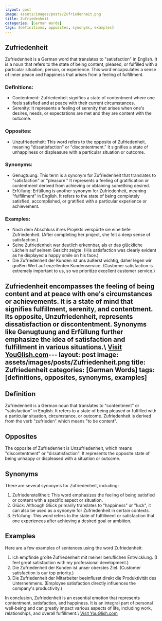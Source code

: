 ```yaml
---
layout: post
image: assets/images/posts/Zufriedenheit.png
title: Zufriedenheit
categories: [German Words]
tags: [definitions, opposites, synonyms, examples]
---
```


## Zufriedenheit

Zufriedenheit is a German word that translates to "satisfaction" in English. It is a noun that refers to the state of being content, pleased, or fulfilled with a particular situation, person, or experience. This word encapsulates a sense of inner peace and happiness that arises from a feeling of fulfillment.

### Definitions:

- Contentment: Zufriedenheit signifies a state of contentment where one feels satisfied and at peace with their current circumstances.
- Serenity: It represents a feeling of serenity that arises when one's desires, needs, or expectations are met and they are content with the outcome.

### Opposites:

- Unzufriedenheit: This word refers to the opposite of Zufriedenheit, meaning "dissatisfaction" or "discontentment." It signifies a state of unhappiness or displeasure with a particular situation or outcome.

### Synonyms:

- Genugtuung: This term is a synonym for Zufriedenheit that translates to "satisfaction" or "pleasure." It represents a feeling of gratification or contentment derived from achieving or obtaining something desired.
- Erfüllung: Erfüllung is another synonym for Zufriedenheit, meaning "fulfillment" in English. It refers to the state of being completely satisfied, accomplished, or gratified with a particular experience or achievement.

### Examples:

- Nach dem Abschluss ihres Projekts verspürte sie eine tiefe Zufriedenheit. (After completing her project, she felt a deep sense of satisfaction.)
- Seine Zufriedenheit war deutlich erkennbar, als er das glückliche Lächeln auf seinem Gesicht zeigte. (His satisfaction was clearly evident as he displayed a happy smile on his face.)
- Die Zufriedenheit der Kunden ist uns äußerst wichtig, daher legen wir großen Wert auf exzellenten Kundenservice. (Customer satisfaction is extremely important to us, so we prioritize excellent customer service.)

Zufriedenheit encompasses the feeling of being content and at peace with one's circumstances or achievements. It is a state of mind that signifies fulfillment, serenity, and contentment. Its opposite, Unzufriedenheit, represents dissatisfaction or discontentment. Synonyms like Genugtuung and Erfüllung further emphasize the idea of satisfaction and fulfillment in various situations.\ <a id="yg-widget-0" class="youglish-widget" data-query="Zufriedenheit" data-lang="german" data-components="8412" data-auto-start="0" data-bkg-color="theme_light" data-title="How%20to%20pronounce%20Zufriedenheit%20in%20German"  rel="nofollow" href="https://youglish.com">Visit YouGlish.com</a><script async src="https://youglish.com/public/emb/widget.js" charset="utf-8"></script>---
layout: post
image: assets/images/posts/Zufriedenheit.png
title: Zufriedenheit
categories: [German Words]
tags: [definitions, opposites, synonyms, examples]
---

## Definition

Zufriedenheit is a German noun that translates to "contentment" or "satisfaction" in English. It refers to a state of being pleased or fulfilled with a particular situation, circumstance, or outcome. Zufriedenheit is derived from the verb "zufrieden" which means "to be content".

## Opposites

The opposite of Zufriedenheit is Unzufriedenheit, which means "discontentment" or "dissatisfaction". It represents the opposite state of being unhappy or displeased with a situation or outcome.

## Synonyms

There are several synonyms for Zufriedenheit, including:

1. Zufriedenstelltheit: This word emphasizes the feeling of being satisfied or content with a specific aspect or situation.
2. Glück: Although Glück primarily translates to "happiness" or "luck", it can also be used as a synonym for Zufriedenheit in certain contexts.
3. Erfüllung: This word refers to the state of fulfillment or satisfaction that one experiences after achieving a desired goal or ambition.

## Examples

Here are a few examples of sentences using the word Zufriedenheit:

1. Ich empfinde große Zufriedenheit mit meiner beruflichen Entwicklung. (I feel great satisfaction with my professional development.)
2. Die Zufriedenheit der Kunden ist unser oberstes Ziel. (Customer satisfaction is our top priority.)
3. Die Zufriedenheit der Mitarbeiter beeinflusst direkt die Produktivität des Unternehmens. (Employee satisfaction directly influences the company's productivity.)

In conclusion, Zufriedenheit is an essential emotion that represents contentment, satisfaction, and happiness. It is an integral part of personal well-being and can greatly impact various aspects of life, including work, relationships, and overall fulfillment.\ <a id="yg-widget-0" class="youglish-widget" data-query="Zufriedenheit" data-lang="german" data-components="8412" data-auto-start="0" data-bkg-color="theme_light" data-title="How%20to%20pronounce%20Zufriedenheit%20in%20German"  rel="nofollow" href="https://youglish.com">Visit YouGlish.com</a><script async src="https://youglish.com/public/emb/widget.js" charset="utf-8"></script>